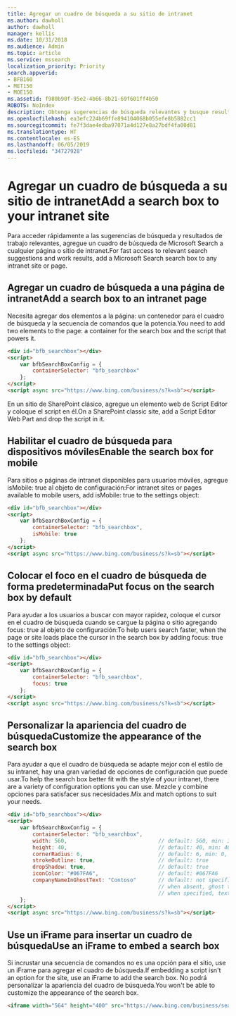 ```yaml
---
title: Agregar un cuadro de búsqueda a su sitio de intranet
ms.author: dawholl
author: dawholl
manager: kellis
ms.date: 10/31/2018
ms.audience: Admin
ms.topic: article
ms.service: mssearch
localization_priority: Priority
search.appverid:
- BFB160
- MET150
- MOE150
ms.assetid: f980b90f-95e2-4b66-8b21-69f601ff4b50
ROBOTS: NoIndex
description: Obtenga sugerencias de búsqueda relevantes y busque resultados de trabajo más rápidos agregando un cuadro de búsqueda de Microsoft Search a un sitio o una página de intranet.
ms.openlocfilehash: ea3efc224b69ffe894104068b055efe8b5882cc1
ms.sourcegitcommit: fe7f3dae4edba97071a4d127e8a27bdf4fa00d81
ms.translationtype: HT
ms.contentlocale: es-ES
ms.lasthandoff: 06/05/2019
ms.locfileid: "34727928"
---
```

# <a name="add-a-search-box-to-your-intranet-site"></a><span data-ttu-id="411b3-103">Agregar un cuadro de búsqueda a su sitio de intranet</span><span class="sxs-lookup"><span data-stu-id="411b3-103">Add a search box to your intranet site</span></span>

<span data-ttu-id="411b3-104">Para acceder rápidamente a las sugerencias de búsqueda y resultados de trabajo relevantes, agregue un cuadro de búsqueda de Microsoft Search a cualquier página o sitio de intranet.</span><span class="sxs-lookup"><span data-stu-id="411b3-104">For fast access to relevant search suggestions and work results, add a Microsoft Search search box to any intranet site or page.</span></span>
  
## <a name="add-a-search-box-to-an-intranet-page"></a><span data-ttu-id="411b3-105">Agregar un cuadro de búsqueda a una página de intranet</span><span class="sxs-lookup"><span data-stu-id="411b3-105">Add a search box to an intranet page</span></span>

<span data-ttu-id="411b3-106">Necesita agregar dos elementos a la página: un contenedor para el cuadro de búsqueda y la secuencia de comandos que la potencia.</span><span class="sxs-lookup"><span data-stu-id="411b3-106">You need to add two elements to the page: a container for the search box and the script that powers it.</span></span>
  
```html
<div id="bfb_searchbox"></div>
<script>
    var bfbSearchBoxConfig = {
        containerSelector: "bfb_searchbox"
    };
</script>
<script async src="https://www.bing.com/business/s?k=sb"></script>
```

<span data-ttu-id="411b3-107">En un sitio de SharePoint clásico, agregue un elemento web de Script Editor y coloque el script en él.</span><span class="sxs-lookup"><span data-stu-id="411b3-107">On a SharePoint classic site, add a Script Editor Web Part and drop the script in it.</span></span>
  
## <a name="enable-the-search-box-for-mobile"></a><span data-ttu-id="411b3-108">Habilitar el cuadro de búsqueda para dispositivos móviles</span><span class="sxs-lookup"><span data-stu-id="411b3-108">Enable the search box for mobile</span></span>

<span data-ttu-id="411b3-109">Para sitios o páginas de intranet disponibles para usuarios móviles, agregue isMobile: true al objeto de configuración:</span><span class="sxs-lookup"><span data-stu-id="411b3-109">For intranet sites or pages available to mobile users, add isMobile: true to the settings object:</span></span>
  
```html
<div id="bfb_searchbox"></div>
<script>
    var bfbSearchBoxConfig = {
        containerSelector: "bfb_searchbox", 
        isMobile: true
    };
</script>
<script async src="https://www.bing.com/business/s?k=sb"></script>
```

## <a name="put-focus-on-the-search-box-by-default"></a><span data-ttu-id="411b3-110">Colocar el foco en el cuadro de búsqueda de forma predeterminada</span><span class="sxs-lookup"><span data-stu-id="411b3-110">Put focus on the search box by default</span></span>

<span data-ttu-id="411b3-111">Para ayudar a los usuarios a buscar con mayor rapidez, coloque el cursor en el cuadro de búsqueda cuando se cargue la página o sitio agregando focus: true al objeto de configuración:</span><span class="sxs-lookup"><span data-stu-id="411b3-111">To help users search faster, when the page or site loads place the cursor in the search box by adding focus: true to the settings object:</span></span>
  
```html
<div id="bfb_searchbox"></div>
<script>
    var bfbSearchBoxConfig = {
        containerSelector: "bfb_searchbox",
        focus: true
    };
</script>
<script async src="https://www.bing.com/business/s?k=sb"></script>
```

## <a name="customize-the-appearance-of-the-search-box"></a><span data-ttu-id="411b3-112">Personalizar la apariencia del cuadro de búsqueda</span><span class="sxs-lookup"><span data-stu-id="411b3-112">Customize the appearance of the search box</span></span> 

<span data-ttu-id="411b3-113">Para ayudar a que el cuadro de búsqueda se adapte mejor con el estilo de su intranet, hay una gran variedad de opciones de configuración que puede usar.</span><span class="sxs-lookup"><span data-stu-id="411b3-113">To help the search box better fit with the style of your intranet, there are a variety of configuration options you can use.</span></span> <span data-ttu-id="411b3-114">Mezcle y combine opciones para satisfacer sus necesidades.</span><span class="sxs-lookup"><span data-stu-id="411b3-114">Mix and match options to suit your needs.</span></span>

```html
<div id="bfb_searchbox"></div>
<script>
    var bfbSearchBoxConfig = {
        containerSelector: "bfb_searchbox",
        width: 560,                             // default: 560, min: 360, max: 650
        height: 40,                             // default: 40, min: 40, max: 72
        cornerRadius: 6,                        // default: 6, min: 0, max: 25                                   
        strokeOutline: true,                    // default: true
        dropShadow: true,                       // default: true
        iconColor: "#067FA6",                   // default: #067FA6
        companyNameInGhostText: "Contoso"       // default: not specified
                                                // when absent, ghost text will be "Search work and the web"
                                                // when specified, text will be "Search the web and [Contoso]"
    };
</script>
<script async src="https://www.bing.com/business/s?k=sb"></script>
```

## <a name="use-an-iframe-to-embed-a-search-box"></a><span data-ttu-id="411b3-115">Use un iFrame para insertar un cuadro de búsqueda</span><span class="sxs-lookup"><span data-stu-id="411b3-115">Use an iFrame to embed a search box</span></span>

<span data-ttu-id="411b3-116">Si incrustar una secuencia de comandos no es una opción para el sitio, use un iFrame para agregar el cuadro de búsqueda.</span><span class="sxs-lookup"><span data-stu-id="411b3-116">If embedding a script isn't an option for the site, use an iFrame to add the search box.</span></span> <span data-ttu-id="411b3-117">No podrá personalizar la apariencia del cuadro de búsqueda.</span><span class="sxs-lookup"><span data-stu-id="411b3-117">You won't be able to customize the appearance of the search box.</span></span>
  
```html
<iframe width="564" height="400" src="https://www.bing.com/business/searchbox"></iframe>
```